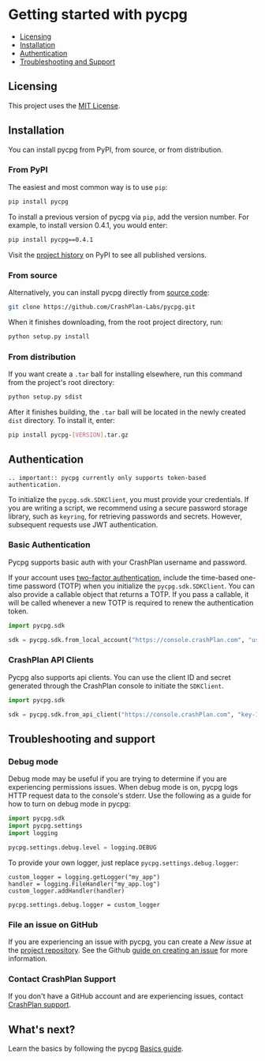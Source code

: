 # Getting started with pycpg

* [Licensing](#licensing)
* [Installation](#installation)
* [Authentication](#authentication)
* [Troubleshooting and Support](#troubleshooting-and-support)

## Licensing

This project uses the [MIT License](https://github.com/CrashPlan-Labs/pycpg/blob/main/LICENSE.md).

## Installation

You can install pycpg from PyPI, from source, or from distribution.

### From PyPI

The easiest and most common way is to use `pip`:

```bash
pip install pycpg
```

To install a previous version of pycpg via `pip`, add the version number. For example, to install version
0.4.1, you would enter:

```bash
pip install pycpg==0.4.1
```

Visit the [project history](https://pypi.org/project/pycpg/#history) on PyPI to see all published versions.

### From source

Alternatively, you can install pycpg directly from [source code](https://github.com/CrashPlan-Labs/pycpg):

```bash
git clone https://github.com/CrashPlan-Labs/pycpg.git
```

When it finishes downloading, from the root project directory, run:

```bash
python setup.py install
```

### From distribution

If you want create a `.tar` ball for installing elsewhere, run this command from the project's root directory:

```bash
python setup.py sdist
```

After it finishes building, the `.tar` ball will be located in the newly created `dist` directory. To install it, enter:

```bash
pip install pycpg-[VERSION].tar.gz
```

## Authentication

```{eval-rst}
.. important:: pycpg currently only supports token-based authentication.
```

To initialize the `pycpg.sdk.SDKClient`, you must provide your credentials. If you are writing a script,
we recommend using a secure password storage library, such as `keyring`, for retrieving passwords and secrets. However, subsequent
requests use JWT authentication.

### Basic Authentication

Pycpg supports basic auth with your CrashPlan username and password.

If your account uses [two-factor authentication](https://support.crashPlan.com/Administrator/Cloud/Configuring/Two-factor_authentication_for_local_users), include the time-based one-time password (TOTP) when you initialize the `pycpg.sdk.SDKClient`.
You can also provide a callable object that returns a TOTP. If you pass a callable, it will be called whenever a new TOTP is required to renew the authentication token.

```python
import pycpg.sdk

sdk = pycpg.sdk.from_local_account("https://console.crashPlan.com", "username@crashPlan.com", "password")
```

### CrashPlan API Clients

Pycpg also supports api clients.  You can use the client ID and secret generated through the CrashPlan console to initiate the `SDKClient`.

```python
import pycpg.sdk

sdk = pycpg.sdk.from_api_client("https://console.crashPlan.com", "key-123-42", "my%secret!")
```

## Troubleshooting and support

### Debug mode

Debug mode may be useful if you are trying to determine if you are experiencing permissions issues. When debug mode is
on, pycpg logs HTTP request data to the console's stderr. Use the following as a guide for how to turn on debug mode in
pycpg:

```python
import pycpg.sdk
import pycpg.settings
import logging

pycpg.settings.debug.level = logging.DEBUG
```

To provide your own logger, just replace `pycpg.settings.debug.logger`:

```
custom_logger = logging.getLogger("my_app")
handler = logging.FileHandler("my_app.log")
custom_logger.addHandler(handler)

pycpg.settings.debug.logger = custom_logger
```

### File an issue on GitHub

If you are experiencing an issue with pycpg, you can create a *New issue* at the
[project repository](https://github.com/CrashPlan-Labs/pycpg/issues). See the Github [guide on creating an issue](https://help.github.com/en/github/managing-your-work-on-github/creating-an-issue) for more information.

### Contact CrashPlan Support

If you don't have a GitHub account and are experiencing issues, contact
[CrashPlan support](https://support.crashPlan.com/).

## What's next?

Learn the basics by following the pycpg [Basics guide](basics.md).
